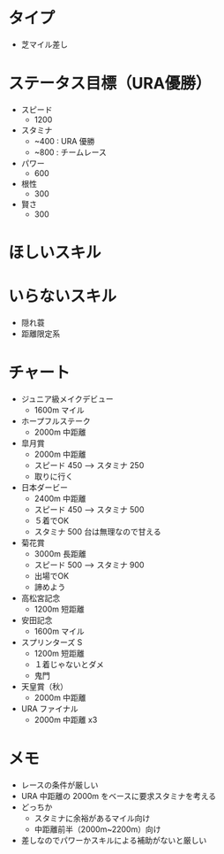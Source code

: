 
# タイプ
- 芝マイル差し

# ステータス目標（URA優勝）
- スピード
    - 1200
- スタミナ
    - ~400 : URA 優勝
    - ~800 : チームレース
- パワー
    - 600
- 根性
    - 300
- 賢さ
    - 300

# ほしいスキル

# いらないスキル
- 隠れ蓑
- 距離限定系

# チャート
- ジュニア級メイクデビュー
    - 1600m マイル
- ホープフルステーク
    - 2000m 中距離
- 皐月賞
    - 2000m 中距離
    - スピード 450 --> スタミナ 250
    - 取りに行く
- 日本ダービー
    - 2400m 中距離
    - スピード 450 --> スタミナ 500
    - ５着でOK
    - スタミナ 500 台は無理なので甘える
- 菊花賞
    - 3000m 長距離
    - スピード 500 --> スタミナ 900
    - 出場でOK
    - 諦めよう
- 高松宮記念
    - 1200m 短距離
- 安田記念
    - 1600m マイル
- スプリンターズ S
    - 1200m 短距離
    - １着じゃないとダメ
    - 鬼門
- 天皇賞（秋）
    - 2000m 中距離
- URA ファイナル
    - 2000m 中距離 x3

# メモ
- レースの条件が厳しい
- URA 中距離の 2000m をベースに要求スタミナを考える
- どっちか
    - スタミナに余裕があるマイル向け
    - 中距離前半（2000m~2200m）向け
- 差しなのでパワーかスキルによる補助がないと厳しい